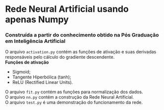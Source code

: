 # Rede Neural Artificial usando apenas Numpy
### Construída a partir do conhecimento obtido na Pós Graduação em Inteligência Artificial

O arquivo `activation.py` contém as funções de ativação e suas derivadas responsáveis pelo cálculo do gradiente descendente.  
**Funções de ativação**
- Sigmoid;
- Tangente Hiperbólica (tanh);
- ReLU (Rectified Linear Units).

O arquivo `fit.py` contém as funções para normalização dos dados.  
O arquivo `nn.py` contém a construção da Rede Neural Artificial.  
O arquivo `test.py` é uma demonstração do funcionamento da rede.
